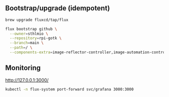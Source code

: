 ## Bootstrap/upgrade (idempotent)

```bash
brew upgrade fluxcd/tap/flux

flux bootstrap github \
  --owner=sthlmio \
  --repository=rpi-gotk \
  --branch=main \
  --path=/ \
  --components-extra=image-reflector-controller,image-automation-controller
```

## Monitoring

http://127.0.0.1:3000/

```bash
kubectl -n flux-system port-forward svc/grafana 3000:3000
```
